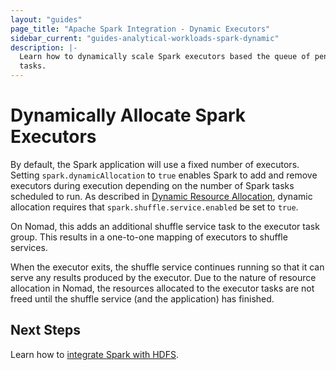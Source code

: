 ```yaml
---
layout: "guides"
page_title: "Apache Spark Integration - Dynamic Executors"
sidebar_current: "guides-analytical-workloads-spark-dynamic"
description: |-
  Learn how to dynamically scale Spark executors based the queue of pending
  tasks.
---
```


# Dynamically Allocate Spark Executors

By default, the Spark application will use a fixed number of executors. Setting
`spark.dynamicAllocation` to `true` enables Spark to add and remove executors
during execution depending on the number of Spark tasks scheduled to run. As
described in [Dynamic Resource Allocation](http://spark.apache.org/docs/latest/job-scheduling.html#dynamic-resource-allocation), dynamic allocation requires that `spark.shuffle.service.enabled` be set to `true`.

On Nomad, this adds an additional shuffle service task to the executor
task group. This results in a one-to-one mapping of executors to shuffle
services.

When the executor exits, the shuffle service continues running so that it can
serve any results produced by the executor. Due to the nature of resource
allocation in Nomad, the resources allocated to the executor tasks are not
 freed until the shuffle service (and the application) has finished.

## Next Steps

Learn how to [integrate Spark with HDFS](/guides/spark/hdfs.html).
